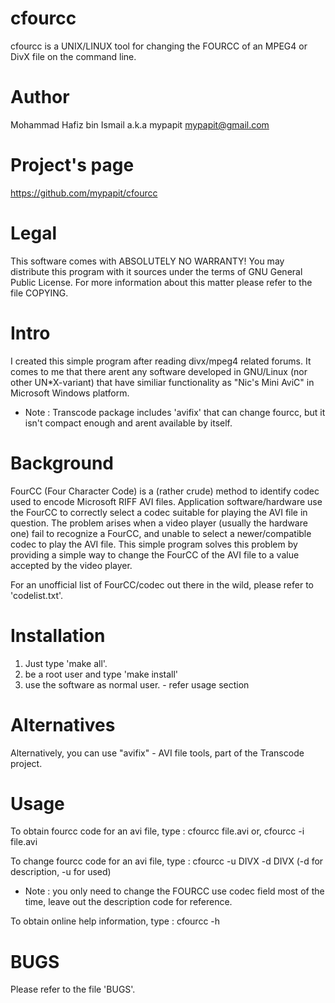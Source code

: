 cfourcc
=======

cfourcc is a UNIX/LINUX tool for changing the FOURCC of an MPEG4 or DivX file on the command line.


Author
=======
Mohammad Hafiz bin Ismail a.k.a mypapit <mypapit@gmail.com>

Project's page
===============
https://github.com/mypapit/cfourcc

Legal
======
This software comes with ABSOLUTELY NO WARRANTY!
You may distribute this program with it sources under the terms of GNU General Public License.
For more information about this matter please refer to the file COPYING.

Intro
======
I created this simple program after reading divx/mpeg4 related forums. It comes to me that there arent any software developed in GNU/Linux (nor other UN*X-variant) that have similiar functionality as "Nic's Mini AviC" in Microsoft Windows platform.

* Note : Transcode package includes 'avifix' that can change fourcc, but it isn't compact enough and arent available by itself.

Background
==========
FourCC (Four Character Code) is a (rather crude) method to identify codec used to encode Microsoft RIFF AVI files. Application software/hardware use the FourCC to correctly select a codec suitable for playing the AVI file in question. The problem arises when a video player (usually the hardware one) fail to recognize a FourCC, and unable to select a newer/compatible codec to play the AVI file. This simple program solves this problem by providing a simple way to change the FourCC of the AVI file to a value accepted by the video player.

For an unofficial list of FourCC/codec out there in the wild, please refer to 'codelist.txt'.

Installation
=============
1) Just type 'make all'.
2) be a root user and type 'make install'
3) use the software as normal user. - refer usage section

Alternatives
=============
Alternatively, you can use "avifix" - AVI file tools, part of the Transcode project.

Usage
======
To obtain fourcc code for an avi file, type :
cfourcc file.avi or,
cfourcc -i file.avi

To change fourcc code for an avi file, type :
cfourcc -u DIVX -d DIVX (-d for description, -u for used)

* Note : you only need to change the FOURCC use codec field most of the time, leave out the description code for reference.

To obtain online help information, type :
cfourcc -h

BUGS
=====
Please refer to the file 'BUGS'.
